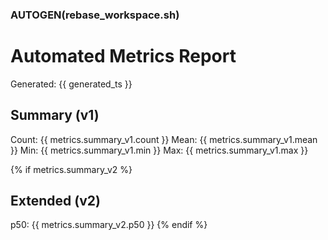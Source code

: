 ### AUTOGEN(rebase_workspace.sh)
# Automated Metrics Report

Generated: {{ generated_ts }}

## Summary (v1)
Count: {{ metrics.summary_v1.count }}
Mean: {{ metrics.summary_v1.mean }}
Min: {{ metrics.summary_v1.min }}
Max: {{ metrics.summary_v1.max }}

{% if metrics.summary_v2 %}
## Extended (v2)
p50: {{ metrics.summary_v2.p50 }}
{% endif %}
